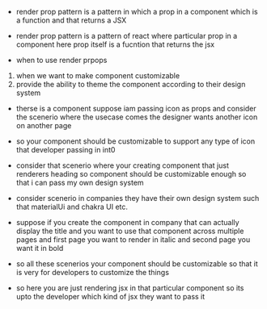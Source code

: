 - render prop pattern is a pattern in which a prop in a component which is a function and that returns a JSX
- render prop pattern is a pattern of react where particular prop in a component here prop itself is a fucntion that returns the jsx

- when to use render prpops

1. when we want to make component customizable
2. provide the ability to theme the component according to their design system

- therse is a component suppose iam passing icon as props and consider the scenerio where the usecase comes the designer wants another icon on another page
- so your component should be customizable to support any type of icon that developer passing in int0

- consider that scenerio where your creating component that just renderers heading so component should be customizable enough so that i can pass my own design system

- consider scenerio in companies they have their own design system such that materialUi and chakra UI etc.
- suppose if you create the component in company that can actually display the title and you want to use that component across multiple pages and first page you want to render in italic and second page you want it in bold

- so all these scenerios your component should be customizable so that it is very for developers to customize the things

- so here you are just rendering jsx in that particular component so its upto the developer which kind of jsx they want to pass it
